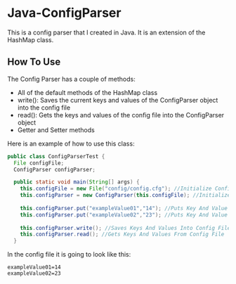 # Java-ConfigParser
This is a config parser that I created in Java. It is an extension of the HashMap class.

## How To Use
The Config Parser has a couple of methods:

- All of the default methods of the HashMap class
- write(): Saves the current keys and values of the ConfigParser object into the config file
- read(): Gets the keys and values of the config file into the ConfigParser object
- Getter and Setter methods

Here is an example of how to use this class:

```java
public class ConfigParserTest {
  File configFile;
  ConfigParser configParser;

  public static void main(String[] args) {
    this.configFile = new File("config/config.cfg"); //Initialize Config File
    this.configParser = new ConfigParser(this.configFile); //Initialize Config Parser
    
    this.configParser.put("exampleValue01","14"); //Puts Key And Value Into ConfigParser Object
    this.configParser.put("exampleValue02","23"); //Puts Key And Value Into ConfigParser Object
    
    this.configParser.write(); //Saves Keys And Values Into Config File
    this.configParser.read(); //Gets Keys And Values From Config File
  }
```

In the config file it is going to look like this:

```
exampleValue01=14
exampleValue02=23
```

